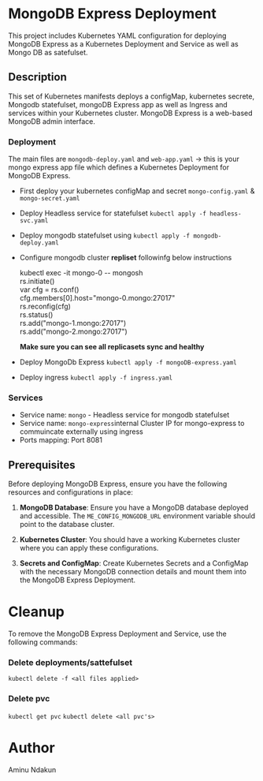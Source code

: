 # MongoDB Express Deployment

This project includes Kubernetes YAML configuration for deploying MongoDB Express as a Kubernetes Deployment and Service as well as Mongo DB as satefulset.

## Description

This set of Kubernetes manifests deploys a configMap, kubernetes secrete, Mongodb statefulset, mongoDB Express app as well as Ingress and services within your Kubernetes cluster. MongoDB Express is a web-based MongoDB admin interface.

### Deployment

The main files are `mongodb-deploy.yaml` and `web-app.yaml` -> this is your mongo express app file which defines a Kubernetes Deployment for MongoDB Express.

- First deploy your kubernetes configMap and secret `mongo-config.yaml` & `mongo-secret.yaml`
- Deploy Headless service for statefulset `kubectl apply -f headless-svc.yaml`
- Deploy mongodb statefulset using `kubectl apply -f mongodb-deploy.yaml`
- Configure mongodb cluster **repliset** followinfg below instructions
   
   kubectl exec -it mongo-0 -- mongosh \
   rs.initiate() \
   var cfg = rs.conf() \
   cfg.members[0].host="mongo-0.mongo:27017" \
   rs.reconfig(cfg) \
   rs.status() \
   rs.add("mongo-1.mongo:27017") \
   rs.add("mongo-2.mongo:27017")

   **Make sure you can see all replicasets sync and healthy**
   
- Deploy MongoDb Express `kubectl apply -f mongoDB-express.yaml`
- Deploy ingress `kubectl apply -f ingress.yaml`

### Services
- Service name: `mongo` - Headless service for mongodb statefulset
- Service name: `mongo-express`internal Cluster IP for mongo-express to commuincate externally using ingress
- Ports mapping: Port 8081

## Prerequisites

Before deploying MongoDB Express, ensure you have the following resources and configurations in place:

1. **MongoDB Database**: Ensure you have a MongoDB database deployed and accessible. The `ME_CONFIG_MONGODB_URL` environment variable should point to the database cluster.

2. **Kubernetes Cluster**: You should have a working Kubernetes cluster where you can apply these configurations.

3. **Secrets and ConfigMap**: Create Kubernetes Secrets and a ConfigMap with the necessary MongoDB connection details and mount them into the MongoDB Express Deployment.


# Cleanup
To remove the MongoDB Express Deployment and Service, use the following commands:

### Delete deployments/sattefulset
`kubectl delete -f <all files applied>`

### Delete pvc
`kubectl get pvc`
`kubectl delete <all pvc's>`


# Author
Aminu Ndakun


